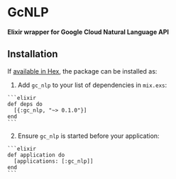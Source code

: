 # GcNLP

**Elixir wrapper for Google Cloud Natural Language API**

## Installation

If [available in Hex](https://hex.pm/docs/publish), the package can be installed as:

  1. Add `gc_nlp` to your list of dependencies in `mix.exs`:

    ```elixir
    def deps do
      [{:gc_nlp, "~> 0.1.0"}]
    end
    ```

  2. Ensure `gc_nlp` is started before your application:

    ```elixir
    def application do
      [applications: [:gc_nlp]]
    end
    ```

